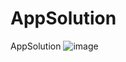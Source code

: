 # AppSolution
AppSolution
![image](https://github.com/user-attachments/assets/93bf74a7-1a3e-4ab3-b207-73baab410336)
